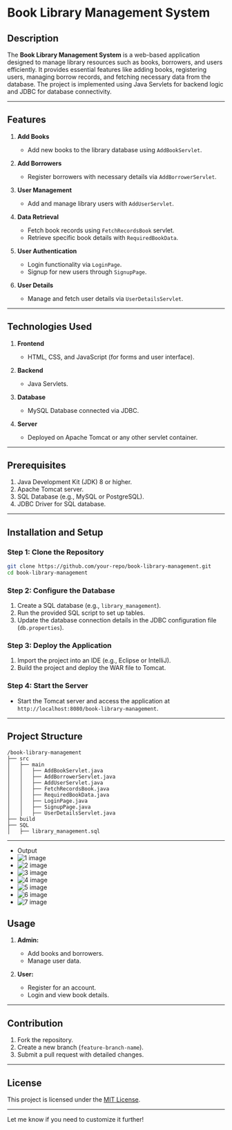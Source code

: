 # Book Library Management System  

## Description  
The **Book Library Management System** is a web-based application designed to manage library resources such as books, borrowers, and users efficiently. It provides essential features like adding books, registering users, managing borrow records, and fetching necessary data from the database. The project is implemented using Java Servlets for backend logic and JDBC for database connectivity.  

---

## Features  
1. **Add Books**  
   - Add new books to the library database using `AddBookServlet`.  

2. **Add Borrowers**  
   - Register borrowers with necessary details via `AddBorrowerServlet`.  

3. **User Management**  
   - Add and manage library users with `AddUserServlet`.  

4. **Data Retrieval**  
   - Fetch book records using `FetchRecordsBook` servlet.  
   - Retrieve specific book details with `RequiredBookData`.  

5. **User Authentication**  
   - Login functionality via `LoginPage`.  
   - Signup for new users through `SignupPage`.  

6. **User Details**  
   - Manage and fetch user details via `UserDetailsServlet`.  

---

## Technologies Used  
1. **Frontend**  
   - HTML, CSS, and JavaScript (for forms and user interface).  

2. **Backend**  
   - Java Servlets.  

3. **Database**  
   - MySQL Database connected via JDBC.  

4. **Server**  
   - Deployed on Apache Tomcat or any other servlet container.  

---

## Prerequisites  
1. Java Development Kit (JDK) 8 or higher.  
2. Apache Tomcat server.  
3. SQL Database (e.g., MySQL or PostgreSQL).  
4. JDBC Driver for SQL database.  

---

## Installation and Setup  

### Step 1: Clone the Repository  
```bash  
git clone https://github.com/your-repo/book-library-management.git  
cd book-library-management  
```  

### Step 2: Configure the Database  
1. Create a SQL database (e.g., `library_management`).  
2. Run the provided SQL script to set up tables.  
3. Update the database connection details in the JDBC configuration file (`db.properties`).  

### Step 3: Deploy the Application  
1. Import the project into an IDE (e.g., Eclipse or IntelliJ).  
2. Build the project and deploy the WAR file to Tomcat.  

### Step 4: Start the Server  
- Start the Tomcat server and access the application at `http://localhost:8080/book-library-management`.  

---

## Project Structure  
```plaintext  
/book-library-management  
├── src  
│   ├── main  
│   │   ├── AddBookServlet.java  
│   │   ├── AddBorrowerServlet.java  
│   │   ├── AddUserServlet.java  
│   │   ├── FetchRecordsBook.java  
│   │   ├── RequiredBookData.java  
│   │   ├── LoginPage.java  
│   │   ├── SignupPage.java  
│   │   ├── UserDetailsServlet.java  
├── build  
├── SQL  
│   ├── library_management.sql  
```  

---

- Output
- <img src = "https://github.com/PAJadhav28/Library-Management-System/blob/main/Output%20Screenshot/localhost_8082_MiniProjectLibraryManagement_BookIssueServlet.png" alt = "1 image"> 
- <img src = "https://github.com/PAJadhav28/Library-Management-System/blob/main/Output%20Screenshot/localhost_8082_MiniProjectLibraryManagement_BookServlet.png" alt = "2 image"> 
- <img src = "https://github.com/PAJadhav28/Library-Management-System/blob/main/Output%20Screenshot/localhost_8082_MiniProjectLibraryManagement_BookServlet1.png" alt = "3 image"> 
- <img src = "https://github.com/PAJadhav28/Library-Management-System/blob/main/Output%20Screenshot/localhost_8082_MiniProjectLibraryManagement_MemberDetails_option%3Did%26option%3Dname%26option%3Dimg%26action%3Dhiddencheck%26check%3Dcheck.png" alt = "4 image"> 
- <img src = "https://github.com/PAJadhav28/Library-Management-System/blob/main/Output%20Screenshot/localhost_8082_MiniProjectLibraryManagement_UserDetails_id%3D10.png" alt = "5 image"> 
- <img src = "https://github.com/PAJadhav28/Library-Management-System/blob/main/Output%20Screenshot/localhost_8082_MiniProjectLibraryManagement_UserServlet.png" alt = "6 image"> 
- <img src = "https://github.com/PAJadhav28/Library-Management-System/blob/main/Output%20Screenshot/localhost_8082_MiniProjectLibraryManagement_user.png" alt = "7 image"> 


## Usage  
1. **Admin:**  
   - Add books and borrowers.  
   - Manage user data.  

2. **User:**  
   - Register for an account.  
   - Login and view book details.  

---

## Contribution  
1. Fork the repository.  
2. Create a new branch (`feature-branch-name`).  
3. Submit a pull request with detailed changes.  

---

## License  
This project is licensed under the [MIT License](LICENSE).  

---  

Let me know if you need to customize it further!
